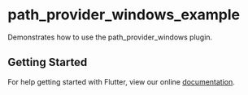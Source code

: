 # path_provider_windows_example

Demonstrates how to use the path_provider_windows plugin.

## Getting Started

For help getting started with Flutter, view our online
[documentation](https://flutter.dev/).
